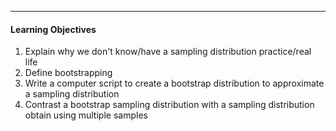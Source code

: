 ***
#### Learning Objectives
1. Explain why we don't know/have a sampling distribution practice/real life
2. Define bootstrapping
3. Write a computer script to create a bootstrap distribution to approximate a sampling distribution
4. Contrast a bootstrap sampling distribution with a sampling distribution obtain using multiple samples


